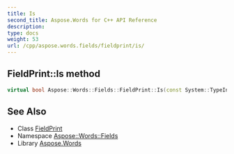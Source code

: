 ```yaml
---
title: Is
second_title: Aspose.Words for C++ API Reference
description: 
type: docs
weight: 53
url: /cpp/aspose.words.fields/fieldprint/is/
---
```

## FieldPrint::Is method




```cpp
virtual bool Aspose::Words::Fields::FieldPrint::Is(const System::TypeInfo &target) const override
```

## See Also

* Class [FieldPrint](../)
* Namespace [Aspose::Words::Fields](../../)
* Library [Aspose.Words](../../../)
